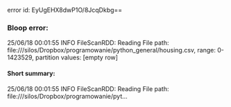 error id: EyUgEHX8dwP1O/8JcqDkbg==
### Bloop error:

25/06/18 00:01:55 INFO FileScanRDD: Reading File path: file://<HOME>/silos/Dropbox/programowanie/python_general/housing.csv, range: 0-1423529, partition values: [empty row]
#### Short summary: 

25/06/18 00:01:55 INFO FileScanRDD: Reading File path: file://<HOME>/silos/Dropbox/programowanie/pyt...